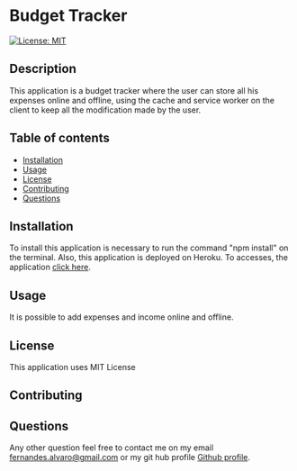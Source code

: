 # Budget Tracker

  [![License: MIT](https://img.shields.io/badge/License-MIT-yellow.svg)](https://github.com/AlvaroFernandes/budgetTrackers/blob/master/LICENSE)

  ## Description
  
  This application is a budget tracker where the user can store all his expenses online and offline, using the cache and service worker on the client to keep all the modification made by the user.

  ## Table of contents
  
  * [Installation](#installation)
  * [Usage](#usage)
  * [License](#license)
  * [Contributing](#contributing)
  * [Questions](#questions)
  

  ## Installation
  
 To install this application is necessary to run the command "npm install" on the terminal. Also, this application is deployed on Heroku. To accesses, the application [click here](https://salty-plains-90121.herokuapp.com/). 

  ## Usage

It is possible to add expenses and income online and offline.

  ## License

  This application uses MIT License

  ## Contributing



  ## Questions

  Any other question feel free to contact me on my email fernandes.alvaro@gmail.com or my git hub profile [Github profile](https://github.com/AlvaroFernandes).


